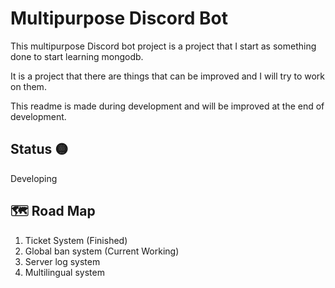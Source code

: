 # Multipurpose Discord Bot

This multipurpose Discord bot project is a project that I start as something done to start learning mongodb.

It is a project that there are things that can be improved and I will try to work on them.

This readme is made during development and will be improved at the end of development.

## Status 🟡

Developing

## 🗺️ Road Map

1. Ticket System (Finished)
2. Global ban system (Current Working)
3. Server log system
4. Multilingual system
